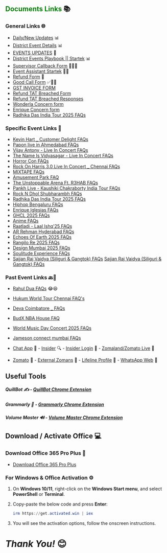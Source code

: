## <span style="color: Green;">Documents Links</span> 📚

### General Links 🌐

- <a href="https://docs.google.com/document/d/1bzqkjt2vp1WsvrvUKFBUWYdZk5LY_tjonZ1XOxkIvEw/edit?tab=t.0" target="_blank">Daily/New Updates</a> 📊
- <a href="https://docs.google.com/spreadsheets/d/1it4rlECHXYQtrjr24LQ3MzIkkOjy9dFdY92cCe201IE/edit?gid=89651715#gid=89651715" target="_blank">District Event Details</a> 📊
- <a href="https://docs.google.com/spreadsheets/d/1awPy28Dw_jGX907CiAoTCtIGIYg0iKshfoMxRAQqUKw/edit?gid=1594796217#gid=1594796217" target="_blank">EVENTS UPDATES</a> 🔄
- <a href="https://docs.google.com/spreadsheets/d/1aYI3pZfB2sVEacRNUqfh8lWTW5rmJfeN/edit?gid=998317989#gid=998317989" target="_blank">District Events Playbook || Startek</a> 📊
- <a href="https://docs.google.com/forms/d/e/1FAIpQLSdQxGIRM5rbLs8Ix63UdL60R0Q3LOHeMAfr-qSc-a5ONUwx-A/viewform" target="_blank">Supervisor Callback Form</a> 🧑‍💼📞
- <a href="https://docs.google.com/spreadsheets/d/1v5hjXGbT-6jwsaAPbZvPnW0DKGEtPesjvojBuyhlxtw/edit?gid=54505668#gid=54505668" target="_blank">Event Assistant Startek</a> 🧑‍💼
- <a href="https://docs.google.com/forms/u/0/d/e/1FAIpQLScozlEwq8q4piV1PoflZOyTkBQlsTp0NCd_HS_y69xCVBHgXQ/formResponse" target="_blank">Refund Form</a> 📝
- <a href="https://docs.google.com/forms/d/1q1jPlxsW5ee2aB35j_sOxnOIKz5ga-p-r1WFvZR-ieA/viewform?pli=1&pli=1&edit_requested=true" target="_blank">Good Call Form</a> ✅💯📞
- <a href="https://docs.google.com/forms/d/1I8owItVNDcm_20qwuoS-VgxJ_7zjBoDVx7em9UVjm9s/preview?pli=1&pli=1&edit_requested=true" target="_blank">GST INVOICE FORM</a>
- <a href="https://docs.google.com/forms/d/e/1FAIpQLSexHaf-8f3m0aqW5nOOt5PlsfxIFW3PepDtPB2T3mGDDHC7FA/viewform" target="_blank">Refund TAT Breached Form</a>
- <a href="https://docs.google.com/spreadsheets/d/1azVjzym_o2y0a399pQRrmzyT6g8BVaFyLceyoivKwMs/edit?resourcekey=&hl=en&gid=208139129#gid=208139129" target="_blank">Refund TAT Breached Responses</a>
- <a href="https://docs.google.com/forms/d/e/1FAIpQLSe7Ll_EY67X7vjfkeoIHgyAqYOT5tXjP8w8GTl8X3aqRVB-HA/viewform" target="_blank">Wonderla Concern form</a>
- <a href="https://docs.google.com/forms/d/e/1FAIpQLScy31P7WmukUigkDEyz-kp7_MH-r9Mp6uVURi-YXjQsQCrlcg/viewform" target="_blank">Enrique Concern form</a>
- <a href="https://docs.google.com/spreadsheets/d/1WjWNHdM9srJ3S0kX9XFJ9Ia4PFYIGYHZgSxiPPXeE4Y/edit?gid=1530930880#gid=1530930880" target="_blank">Radhika Das India Tour 2025 FAQs</a>

### Specific Event Links 🎤
- <a href="https://docs.google.com/spreadsheets/d/1AwvNr856Ot63v4Ga-A-B5XUD_RI2M9iIeifOvMihLI8/edit?gid=1240997585#gid=1240997585" target="_blank">Kevin Hart _ Customer Delight FAQs</a>
- <a href="https://docs.google.com/spreadsheets/d/1YKMeX3NdfpWZg5idx5q-baAtgX-LbWQjtT2m_xZpBxA/edit?gid=627689091#gid=627689091" target="_blank">Papon live in Ahmedabad FAQs</a>
- <a href="https://docs.google.com/spreadsheets/d/18p14CO8Yqn_0YPw9BUf4TBZRyF5-D_fwxD9smWmiB5M/edit?gid=126394421#gid=126394421" target="_blank">Vijay Antony - Live In Concert FAQs</a>
- <a href="https://docs.google.com/spreadsheets/d/12t54NJcjDs6bb5_xPMYry1Uej0VJUwv9critt39Zbc8/edit?gid=2111752994#gid=2111752994" target="_blank">The Name Is Vidyasagar - Live In Concert  FAQs</a>
- <a href="https://docs.google.com/spreadsheets/d/1K4X9CUQEWar1BM86UP3p1veNDR2UMgClSbN0PdJ_cPU/edit?gid=1968951272#gid=1968951272" target="_blank">Horror Con FAQs</a>
- <a href="https://docs.google.com/spreadsheets/d/1IfzKhVMEZuzQ7aJa_Wijt0FkAeW-cdnbccCR8wKL14I/edit?gid=1505444785#gid=1505444785" target="_blank">Rock On Harris 3.0 Live In Concert _ Chennai FAQs</a>
- <a href="https://docs.google.com/spreadsheets/d/1_HIgY8yTwB6tUCAN1CGStzoC0CtHvaVOYWNKLK7dlJ0/edit?gid=0#gid=0" target="_blank">MIXTAPE FAQs</a>
- <a href="https://docs.google.com/spreadsheets/d/1B35Dr0aKuT52Fx24iwgX_8o26tSOTUWcjyyDGfDIDX8/edit?gid=1612711726#gid=1612711726" target="_blank">Amusement Park FAQ</a>
- <a href="https://docs.google.com/spreadsheets/d/1gQNuYY55SLWiWBj41JbLnN-Lz6MO2AiQhnQ8BYfPu60/edit?gid=1825085651#gid=1825085651" target="_blank"> The Unstoppable Arena Ft. R3HAB FAQs</a>
- <a href="https://docs.google.com/spreadsheets/d/11zCvdkawAHhrQcWioCgbG4rD5jqT4QInhmO62Dsji8Q/edit?gid=1740662515#gid=1740662515" target="_blank">Pankh Live - Kaushiki Chakraborty India Tour FAQs</a>
- <a href="https://docs.google.com/spreadsheets/d/1ts8BGX1W1i7mJjPrUZEkJE0ZLAtq5sp_WUtpBfBqNOg/edit?gid=1909423728#gid=1909423728" target="_blank">Rock N Dhol Shubharambh FAQs</a>
- <a href="https://docs.google.com/spreadsheets/d/1WjWNHdM9srJ3S0kX9XFJ9Ia4PFYIGYHZgSxiPPXeE4Y/edit?gid=1530930880#gid=1530930880" target="_blank">Radhika Das India Tour 2025 FAQs</a>
- <a href="https://docs.google.com/spreadsheets/d/1LL5AIVaxXsEA0d26Z5r_JSIyRqzFyPK_kziDegS-_IY/edit?gid=598414130#gid=598414130" target="_blank">Hiphop Bengaluru FAQs</a>
- <a href="https://docs.google.com/spreadsheets/d/1UwVN9HZOQj5UHFjRb2HeCETNRggZT2hsExFiP-BnsLE/edit?gid=413358260#gid=413358260" target="_blank">Enrique Iglesias FAQs</a>
- <a href="https://docs.google.com/spreadsheets/d/1SG8ae8SUoWzyZb7T1t2hvPFrLoDZMX_A3yC2ut4b-FA/edit?gid=1242757073#gid=1242757073" target="_blank">GHCL 2025 FAQs</a>
- <a href="https://docs.google.com/spreadsheets/d/1qwAVecLBpEb2L-1Nr5d5H3ZWbIYICdgNgbD_k33cUFk/edit?gid=1400087902#gid=1400087902" target="_blank">Anime FAQs</a>
- <a href="https://docs.google.com/spreadsheets/d/1ReC3DmkPVUX2Mt_UEwDW6Ztxcp3onDr48g4uC0pBdzo/edit?gid=898781213#gid=898781213" target="_blank">Raatladi - Laal Ishq'25 FAQs</a>
- <a href="https://docs.google.com/spreadsheets/d/1ZSMSpty0tbxh3HUEc51-8SVh9S8ZRcWL6wtkZgCtjDk/edit?gid=133549025#gid=133549025" target="_blank">AR Rehman Hyderabad FAQs</a>
- <a href="https://docs.google.com/spreadsheets/d/1j-d2h5zU0Bj6D0ZPSsWNeqXp2JorfAimCBMRe3i8A_Y/edit?gid=892280945#gid=892280945" target="_blank">Echoes Of Earth 2025 FAQs</a>
- <a href="https://docs.google.com/spreadsheets/d/135fXG2AdzIj9CyaBuM1v97nyROKKw4_p3z_4VLdvomU/edit?gid=340514647#gid=340514647" target="_blank">Rangilo Re 2025 FAQs</a>
- <a href="https://docs.google.com/spreadsheets/d/1KwrOMtNHkIGGMSTtlg6AN6UXR1Zh8rnYE69_GzZx1uI/edit?gid=683089698#gid=683089698" target="_blank">Design Mumbai 2025 FAQs</a>
- <a href="https://docs.google.com/spreadsheets/d/1Bq5n-kSTwht_m-vnsOMianFX-OplIchn3gsEXb9EeQ4/edit?gid=242246744#gid=242246744" target="_blank">Soulitude Experience FAQs</a>
- <a href="https://docs.google.com/spreadsheets/d/1jyU8RiXD0TbOJyi3vwvDv-R7AJzd316i5yo60PUw1yg/edit?gid=191284785#gid=191284785" target="_blank">Sajjan Raj Vaidya (Siliguri & Gangtok) FAQs</a>
<a href="https://docs.google.com/spreadsheets/d/1jyU8RiXD0TbOJyi3vwvDv-R7AJzd316i5yo60PUw1yg/edit?gid=191284785#gid=191284785" target="_blank">Sajjan Raj Vaidya (Siliguri & Gangtok) FAQs</a>
### Past Event Links 🔙📅 
- <a href="https://docs.google.com/spreadsheets/d/1Bwk7V-KfmK92IQzGUW6dmdqdsnG1had1Ko5YSUZxk6s/edit?gid=458075922#gid=458075922" target="_blank">Rahul Dua FAQs</a> 😂😆
- <a href="https://docs.google.com/spreadsheets/d/16Q-AjGN6JQsfexCiEKIvkUZMa8H51yymYNhSM1eeXgU/edit?gid=1680799692#gid=1680799692" target="_blank">Hukum World Tour Chennai FAQ's</a>
- <a href="https://docs.google.com/spreadsheets/d/1i-Aa_EfrPLTkDs1t_2UNMR-LtxoaAHe9wQWBWjYWYDE/edit?gid=1098976194#gid=1098976194" target="_blank">Deva Coimbatore _ FAQs</a>
- <a href="https://docs.google.com/spreadsheets/d/1YpaRVrMjCoPm97N8H-3tvn0ixjV-mv3dAZY3HaGp9hU/edit?gid=520399225#gid=520399225" target="_blank">BudX NBA House FAQ</a>
- <a href="https://docs.google.com/spreadsheets/d/18T-LMZk7OF22Q76pYIk_tYERWnL1Ll0LSlYcfbRsJgI/edit?gid=646419934#gid=646419934" target="_blank">World Music Day Concert 2025 FAQs</a>
- <a href="https://docs.google.com/spreadsheets/d/1gKwVrNnHLMRa4oAqq_YJnE5GQlm0rra7sASgtow55s8/edit?gid=312893281#gid=312893281" target="_blank">Jameson connect mumbai FAQs</a>












- <a href="https://external.zomans.com/support/agent" target="_blank">Chat App</a> 💬 - <a href="https://insider.in" target="_blank">Insider</a> 🔍 - <a href="https://admin.insider.in" target="_blank">Insider Login</a> 🔑 - <a href="https://www.zomato.com/live" target="_blank">Zomaland/Zomato Live</a> 🎉   
- <a href="https://www.zomato.com/" target="_blank">Zomato</a> 🍴 - <a href="https://external.zomans.com/" target="_blank">External Zomans</a> 🔗 - <a href="https://external-access.zomans.com/#/apps" target="_blank">Lifeline Profile</a> 🏥 - <a href="https://web.whatsapp.com/" target="_blank">WhatsApp Web</a> 💬

## Useful Tools

##### QuillBot ✍️ - <a href="https://chromewebstore.google.com/detail/quillbot-ai-writing-and-g/iidnbdjijdkbmajdffnidomddglmieko?hl=en-US&utm_source=quillbot.com&utm_medium=referral&utm_campaign=extension_landing_page&utm_content=fixed_banner&utm_term=direct" target="_blank">QuillBot Chrome Extension</a>

##### Grammarly 📝 - <a href="https://chromewebstore.google.com/detail/grammarly-ai-writing-and/kbfnbcaeplbcioakkpcpgfkobkghlhen?hl=en" target="_blank">Grammarly Chrome Extension</a>

##### Volume Master 🔊 - <a href="https://chromewebstore.google.com/detail/volume-master/jghecgabfgfdldnmbfkhmffcabddioke" target="_blank">Volume Master Chrome Extension</a>

## Download / Activate Office 💻

### Download Office 365 Pro Plus 🔽

- <a href="https://c2rsetup.officeapps.live.com/c2r/download.aspx?ProductreleaseID=O365ProPlusRetail&platform=x64&language=en-us&version=O16GA" target="_blank">Download Office 365 Pro Plus</a>

### For Windows & Office Activation ⚙️

1. On **Windows 10/11**, right-click on the **Windows Start menu**, and select **PowerShell** or **Terminal**.

2. Copy-paste the below code and press **Enter**:

    ```powershell
    irm https://get.activated.win | iex
    ```

3. You will see the activation options, follow the onscreen instructions.


# _Thank You!_ 😊 
